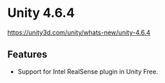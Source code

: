 # Unity 4.6.4
https://unity3d.com/unity/whats-new/unity-4.6.4

## Features

<ul>
<li>Support for Intel RealSense plugin in Unity Free.</li>
</ul>
